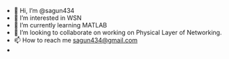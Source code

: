- 👋 Hi, I’m @sagun434
- 👀 I’m interested in WSN
- 🌱 I’m currently learning MATLAB
- 💞️ I’m looking to collaborate on working on Physical Layer of Networking.
- 📫 How to reach me sagun434@gmail.com
- 

<!---
sagun434/sagun434 is a ✨ special ✨ repository because its `README.md` (this file) appears on your GitHub profile.
You can click the Preview link to take a look at your changes.
--->
